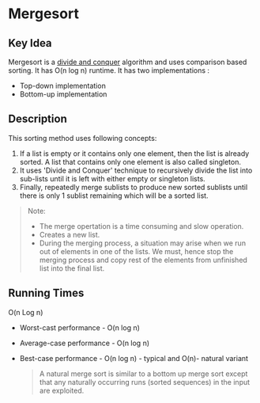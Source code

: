 Mergesort
=========

Key Idea
--------
Mergesort is a [divide and conquer]("http://en.wikipedia.org/wiki/Divide_and_conquer_algorithm")
algorithm and uses comparison based sorting. It has O(n log n) runtime.
It has two implementations :
* Top-down implementation
* Bottom-up implementation


Description
-----------
This sorting method uses following concepts:
1. If a list is empty or it contains only one element, then the list is already
   sorted. A list that contains only one element is also called singleton.
2. It uses 'Divide and Conquer' technique to recursively divide the list into
   sub-lists until it is left with either empty or singleton lists.
3. Finally, repeatedly merge sublists to produce new sorted sublists until there is
   only 1 sublist remaining which will be a sorted list.

>Note:
>* The merge opertation is a time consuming and slow operation.
>* Creates a new list.
>* During the merging process, a situation may arise when we run out of
   elements in one of the lists. We must, hence stop the merging process and
   copy rest of the elements from unfinished list into the final list.

Running Times
-------------
O(n Log n)

* Worst-cast performance - O(n log n)
* Average-case performance - O(n log n)
* Best-case performance - O(n log n) - typical and O(n)- natural
  variant

  >A natural merge sort is similar to a bottom up merge sort except
  that any naturally occurring runs (sorted sequences) in the input are exploited.
